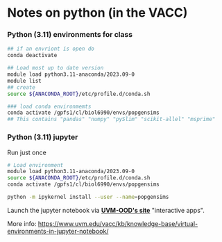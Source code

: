 # Notes on python (in the VACC)

### Python (3.11) environments for class

```bash
## if an envriont is open do
conda deactivate

## Load most up to date version 
module load python3.11-anaconda/2023.09-0
module list
## create 
source ${ANACONDA_ROOT}/etc/profile.d/conda.sh

### load conda environmemts
conda activate /gpfs1/cl/biol6990/envs/popgensims
## This contains "pandas" "numpy" "pySlim" "scikit-allel" "msprime"
```

### Python (3.11)  jupyter 
Run just once
```bash
# Load environment
module load python3.11-anaconda/2023.09-0
source ${ANACONDA_ROOT}/etc/profile.d/conda.sh
conda activate /gpfs1/cl/biol6990/envs/popgensims

python -m ipykernel install --user --name=popgensims
```
Launch the jupyter notebook via **[UVM-OOD's site](https://vacc-ondemand.uvm.edu/)** "interactive apps".

More info: https://www.uvm.edu/vacc/kb/knowledge-base/virtual-environments-in-jupyter-notebook/
